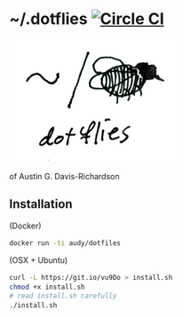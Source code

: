 # ~/.dotflies [![Circle CI](https://circleci.com/gh/audy/dotflies.svg?style=svg)](https://circleci.com/gh/audy/dotflies)

![~/. (fly)](./logo.png?raw=true)

of Austin G. Davis-Richardson

## Installation

(Docker)

```bash
docker run -ti audy/dotfiles
```

(OSX + Ubuntu)

```bash
curl -L https://git.io/vu9Do > install.sh
chmod +x install.sh
# read install.sh carefully
./install.sh
```
